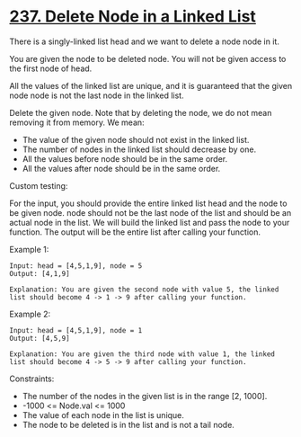 # [237. Delete Node in a Linked List](https://leetcode.com/problems/delete-node-in-a-linked-list/description/)

There is a singly-linked list head and we want to delete a node node in it.

You are given the node to be deleted node. You will not be given access to the first node of head.

All the values of the linked list are unique, and it is guaranteed that the given node node is not the last node in the linked list.

Delete the given node. Note that by deleting the node, we do not mean removing it from memory. We mean:

* The value of the given node should not exist in the linked list.
* The number of nodes in the linked list should decrease by one.
* All the values before node should be in the same order.
* All the values after node should be in the same order.

Custom testing:

For the input, you should provide the entire linked list head and the node to be given node. node should not be the last node of the list and should be an actual node in the list.
We will build the linked list and pass the node to your function.
The output will be the entire list after calling your function.
 

Example 1:

    Input: head = [4,5,1,9], node = 5
    Output: [4,1,9]

    Explanation: You are given the second node with value 5, the linked list should become 4 -> 1 -> 9 after calling your function.

Example 2:

    Input: head = [4,5,1,9], node = 1
    Output: [4,5,9]

    Explanation: You are given the third node with value 1, the linked list should become 4 -> 5 -> 9 after calling your function.
 

Constraints:

* The number of the nodes in the given list is in the range [2, 1000].
* -1000 <= Node.val <= 1000
* The value of each node in the list is unique.
* The node to be deleted is in the list and is not a tail node.